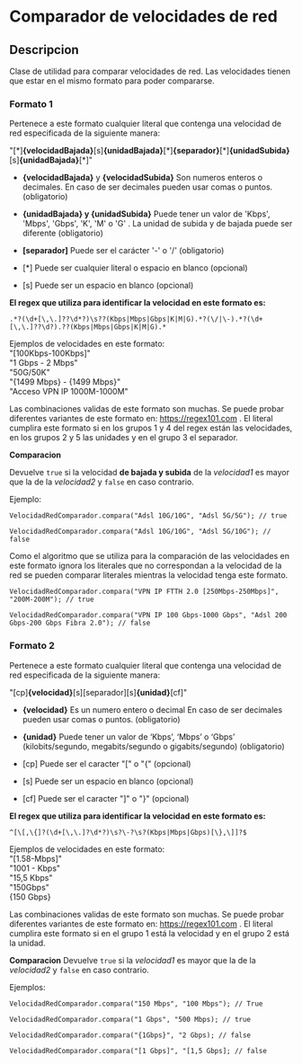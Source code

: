 # Comparador de velocidades de red

## Descripcion

Clase de utilidad para comparar velocidades de red. Las velocidades tienen que estar en el mismo formato para poder compararse.

 ###  Formato 1

 Pertenece a este formato cualquier literal que contenga una velocidad de red especificada de la siguiente manera: 
 
 "[\*]**{velocidadBajada}**[s]**{unidadBajada}**[\*]**{separador}**[\*]**{unidadSubida}**[s]**{unidadBajada}**[\*]"
 
 - **{velocidadBajada}** y **{velocidadSubida}** Son numeros enteros o decimales. En caso de ser decimales pueden usar comas o puntos. (obligatorio)
 
 -  **{unidadBajada} y {unidadSubida}** Puede tener un valor de 'Kbps', 'Mbps', 'Gbps', 'K', 'M' o 'G' . La unidad de subida y de bajada puede ser diferente (obligatorio)

 - **[separador]** Puede ser el carácter '-' o '/' (obligatorio)
 
  - [*] Puede ser cualquier literal o espacio en blanco (opcional)
  
 - [s] Puede ser un espacio en blanco (opcional)
  
**El regex que utiliza para identificar la velocidad en este formato es:** <br>

    .*?(\d+[\,\.]??\d*?)\s??(Kbps|Mbps|Gbps|K|M|G).*?(\/|\-).*?(\d+[\,\.]??\d?).??(Kbps|Mbps|Gbps|K|M|G).*

Ejemplos de velocidades en este formato:    <br>
"[100Kbps-100Kbps]"  <br>
"1 Gbps - 2 Mbps"  <br>
"50G/50K"  <br>
"{1499 Mbps} - {1499 Mbps}"  <br>
"Acceso VPN IP 1000M-1000M"  <br>

Las combinaciones validas de este formato son muchas. Se puede probar diferentes variantes de este formato en:  https://regex101.com . El literal cumplira este formato si en los grupos 1 y 4 del regex están las velocidades, en los grupos 2 y 5 las unidades y en el grupo 3 el separador.

**Comparacion**
 
Devuelve  `true` si la velocidad **de bajada y subida** de la *velocidad1*  es mayor que la de la *velocidad2* y `false` en caso contrario.

Ejemplo:
    
    VelocidadRedComparador.compara("Adsl 10G/10G", "Adsl 5G/5G"); // true
    
    VelocidadRedComparador.compara("Adsl 10G/10G", "Adsl 5G/10G"); // false
    
 Como el algoritmo que se utiliza para la comparación de las velocidades en este formato ignora los literales que no correspondan a la velocidad de la red se pueden comparar literales mientras la velocidad tenga este formato.
 
    VelocidadRedComparador.compara("VPN IP FTTH 2.0 [250Mbps-250Mbps]", "200M-200M"); // true
    
    VelocidadRedComparador.compara("VPN IP 100 Gbps-1000 Gbps", "Adsl 200 Gbps-200 Gbps Fibra 2.0"); // false
 
 
 ###  Formato 2
 
Pertenece a este formato cualquier literal que contenga una velocidad de red especificada de la siguiente manera:

 "[cp]**{velocidad}**[s][separador][s]**{unidad}**[cf]"
 
- **{velocidad}** Es un numero entero o decimal En caso de ser decimales pueden usar comas o puntos. (obligatorio)

- **{unidad}** Puede tener un valor de ‘Kbps’, ‘Mbps’ o ‘Gbps’ (kilobits/segundo, megabits/segundo o gigabits/segundo) (obligatorio)

- [cp] Puede ser el caracter "[" o "{" (opcional)

- [s] Puede ser un espacio en blanco (opcional)

- [cf]  Puede ser el caracter "]" o "}" (opcional)

**El regex que utiliza para identificar la velocidad en este formato es:** <br>

    ^[\[,\{]?(\d+[\,\.]?\d*?)\s?\-?\s?(Kbps|Mbps|Gbps)[\},\]]?$

Ejemplos de velocidades en este formato:  <br>
"[1.58-Mbps]"  <br>
"1001 - Kbps"  <br>
"15,5 Kbps"  <br>
"150Gbps"  <br>
{150 Gbps}  

Las combinaciones validas de este formato son muchas. Se puede probar diferentes variantes de este formato en:  https://regex101.com . El literal cumplira este formato si en el grupo 1 está la velocidad y en el grupo 2 está la unidad.

**Comparacion**
Devuelve  `true` si la *velocidad1*  es mayor que la de la *velocidad2* y `false` en caso contrario.

Ejemplos:

    VelocidadRedComparador.compara("150 Mbps", "100 Mbps"); // True
    
    VelocidadRedComparador.compara("1 Gbps", "500 Mbps); // true

    VelocidadRedComparador.compara("{1Gbps}", "2 Gbps); // false

    VelocidadRedComparador.compara("[1 Gbps]", "[1,5 Gbps]; // false
